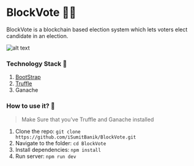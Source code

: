 # BlockVote 🤝🏻
BlockVote is a blockchain based election system which lets voters elect candidate in an election.

![alt text](https://lh4.googleusercontent.com/1XyK9wkaxnF43sLQR5aHHKaFWQ4SAgVZBYy8PnDr55Ww-G-rgQBefi49VQdGIgkSI2_7jBaL35tUqmF6FZyjXXpXxOJVS-DpY5r40cm2pxKDXx4hcnmaMbx6ebwB6ac0qw=w1280)

### Technology Stack 🎨
1. [BootStrap](https://getbootstrap.com/) 
2. [Truffle](https://www.trufflesuite.com/) 
3. Ganache 

### How to use it? 🎉

>Make Sure that you've Truffle and Ganache installed

1. Clone the repo: `git clone https://github.com/iSumitBanik/BlockVote.git`
2. Navigate to the folder: `cd BlockVote`
3. Install dependencies: `npm install`
4. Run server: `npm run dev`
